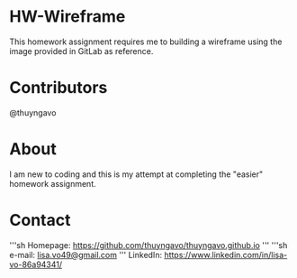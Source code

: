 # HW-Wireframe
This homework assignment requires me to building a wireframe using the image provided in GitLab as reference. 

# Contributors
@thuyngavo

# About
I am new to coding and this is my attempt at completing the "easier" homework assignment.

# Contact
'''sh
Homepage: https://github.com/thuyngavo/thuyngavo.github.io
'''
'''sh
e-mail: lisa.vo49@gmail.com
'''
LinkedIn: https://www.linkedin.com/in/lisa-vo-86a94341/
